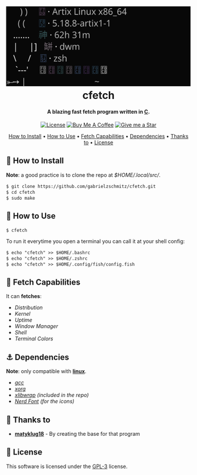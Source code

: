 <h1 align="center">
    <br>
    <img src="./cfetch.svg" alt="cfetch">
    <br>
    cfetch
    <br>
</h1>

<h4 align="center">A blazing fast fetch program written in <a href="https://www.open-std.org/JTC1/SC22/WG14/www/standards" target="_blank">C</a>.</h4>

<p align="center">
<a href="./LICENSE"><img src="https://img.shields.io/badge/license-GPL-3.svg" alt="License"></a>
<a href="https://www.buymeacoffee.com/gabrielzschmitz" target="_blank"><img src="https://www.buymeacoffee.com/assets/img/custom_images/orange_img.png" alt="Buy Me A Coffee" style="height: 20px !important;width: 87px;" ></a>
<a href="https://github.com/gabrielzschmitz/cfetch"><img src="https://img.shields.io/github/stars/gabrielzschmitz/cfetch?style=social" alt="Give me a Star"></a>
</p>

<p align="center">
  <a href="#💾-how-to-install">How to Install</a> •
  <a href="#🚀-how-to-use">How to Use</a> •
  <a href="#🎨-fetch-capabilities">Fetch Capabilities</a> •
  <a href="#⚓-dependencies">Dependencies</a> •
  <a href="#🙌-thanks-to">Thanks to</a> •
  <a href="#📜-license">License</a>
</p>

## 💾 How to Install
<b>Note</b>: a good practice is to clone the repo at <i>$HOME/.local/src/</i>.
```
$ git clone https://github.com/gabrielzschmitz/cfetch.git
$ cd cfetch
$ sudo make
```

## 🚀 How to Use
```
$ cfetch
```

To run it everytime you open a terminal you can call it at your shell config:
```
$ echo "cfetch" >> $HOME/.bashrc
$ echo "cfetch" >> $HOME/.zshrc
$ echo "cfetch" >> $HOME/.config/fish/config.fish
```

## 🎨 Fetch Capabilities
It can <b>fetches</b>:
<i>
 * Distribution
 * Kernel
 * Uptime
 * Window Manager 
 * Shell
 * Terminal Colors
</i>

## ⚓ Dependencies
<b>Note</b>: only compatible with [<b>linux</b>](https://www.linuxfoundation.org/).
<i>
* [gcc](https://gcc.gnu.org/)
* [xorg](https://www.x.org/wiki/)
* [xlibwrap](https://github.com/matyklug18/Flexfetch/blob/master/xlibwrap.h) (included in the repo)
* [Nerd Font](https://www.nerdfonts.com/) (for the icons)
</i>

## 🙌 Thanks to
- [<b>matyklug18</b>](https://github.com/matyklug18/Flexfetch) - By creating the base for that program

## 📜 License
This software is licensed under the [GPL-3](./LICENSE) license.

